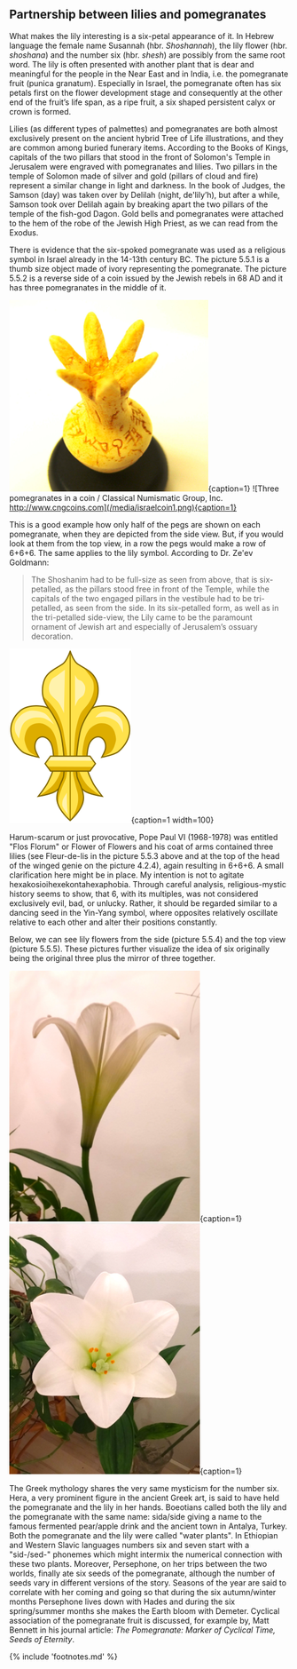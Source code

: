 ## Partnership between lilies and pomegranates

What makes the lily interesting is a six-petal appearance of it. In Hebrew language the female name Susannah (hbr. *Shoshannah*), the lily flower (hbr. *shoshana*) and the number six (hbr. *shesh*) are possibly from the same root word. The lily is often presented with another plant that is dear and meaningful for the people in the Near East and in India, i.e. the pomegranate fruit (punica granatum<!-- cite author="wikipedia.org" title="Pomegranate" date="" location="" type="website" href="https://en.wikipedia.org/wiki/Pomegranate" -->). Especially in Israel, the pomegranate often has six petals first on the flower development stage and consequently at the other end of the fruit’s life span, as a ripe fruit, a six shaped persistent calyx or crown is formed.

Lilies (as different types of palmettes) and pomegranates are both almost exclusively present on the ancient hybrid Tree of Life illustrations, and they are common among buried funerary items. According to the Books of Kings<!-- cite author="" title="Old Testament" date="" location="1 Kings 7:17-19" type="selfref" href="#" -->, capitals of the two pillars that stood in the front of Solomon's Temple in Jerusalem were engraved with pomegranates and lilies. Two pillars in the temple of Solomon made of silver and gold (pillars of cloud and fire) represent a similar change in light and darkness. In the book of Judges, the Samson (day) was taken over by Delilah (night, de'lily’h), but after a while, Samson took over Delilah again by breaking apart the two pillars of the temple of the fish-god Dagon<!-- cite author="wikipedia.org" title="Samson" date="" location="" type="website" href="https://en.wikipedia.org/wiki/Samson#Death" -->. Gold bells and pomegranates were attached to the hem of the robe of the Jewish High Priest, as we can read from the Exodus<!-- cite author="" title="Old Testament" date="" location="Exodus 28:33-34, 39:25" type="selfref" href="#" -->.

There is evidence that the six-spoked pomegranate was used as a religious symbol in Israel already in the 14-13th century BC. The picture 5.5.1 is a thumb size object made of ivory representing the pomegranate<!-- cite author="wikipedia.org" title="Ivory pomegranate" date="" location="" type="website" href="https://en.wikipedia.org/wiki/Ivory_pomegranate" -->. The picture 5.5.2 is a reverse side of a coin issued by the Jewish rebels in 68 AD<!-- cite author="wikipedia.org" title="First Jewish Revolt coinage" date="" location="" type="website" href="https://en.wikipedia.org/wiki/First_Jewish_Revolt_coinage" --> and it has three pomegranates in the middle of it.

![Ivory pomegranate sculpture with six pegs and a paleo-Hebrew inscription/ Public Domain](/media/ivorypomegranate.png){caption=1}
![Three pomegranates in a coin / Classical Numismatic Group, Inc. http://www.cngcoins.com](/media/israelcoin1.png){caption=1}
<!-- clear -->

This is a good example how only half of the pegs are shown on each pomegranate, when they are depicted from the side view. But, if you would look at them from the top view, in a row the pegs would make a row of 6+6+6. The same applies to the lily symbol. According to Dr. Ze'ev Goldmann<!-- cite author="Dr. Ze'ev Goldmann" title="Star of David" date="2008" location="" type="website" href="http://zeevgoldmann.blogspot.fi/2008/08/ii-star-of-david-on-mosaic-floor-at-ein.html" -->:

> The Shoshanim had to be full-size as seen from above, that is six-petalled, as the pillars stood free in front of the Temple, while the capitals of the two engaged pillars in the vestibule had to be tri-petalled, as seen from the side. In its six-petalled form, as well as in the tri-petalled side-view, the Lily came to be the paramount ornament of Jewish art and especially of Jerusalem’s ossuary decoration.

![Fleur-de-lis / Public Domain](/media/fleur-de-lys.png){caption=1 width=100}

Harum-scarum or just provocative, Pope Paul VI (1968-1978) was entitled "Flos Florum" or Flower of Flowers and his coat of arms contained three lilies (see Fleur-de-lis in the picture 5.5.3 above and at the top of the head of the winged genie on the picture 4.2.4), again resulting in 6+6+6. A small clarification here might be in place. My intention is not to agitate hexakosioihexekontahexaphobia. Through careful analysis, religious-mystic history seems to show, that 6, with its multiples, was not considered exclusively evil, bad, or unlucky. Rather, it should be regarded similar to a dancing seed in the Yin-Yang symbol, where opposites relatively oscillate relative to each other and alter their positions constantly.

Below, we can see lily flowers from the side (picture 5.5.4) and the top view (picture 5.5.5). These pictures further visualize the idea of six originally being the original three plus the mirror of three together.

![Lily from a side view](/media/lilyside.png){caption=1}
![Lily from a top view](/media/lilytop.png){caption=1}
<!-- clear -->

The Greek mythology shares the very same mysticism for the number six. Hera, a very prominent figure in the ancient Greek art, is said to have held the pomegranate and the lily in her hands. Boeotians called both the lily and the pomegranate with the same name: sida/side<!-- cite author="Krzysztof Tomasz Witczak" title="On The Anatolian Origin Of Ancient Greek σίδη" date="2012" location="Page 115" type="book" href="https://digilib.phil.muni.cz/bitstream/handle/11222.digilib/131952/1_GraecoLatinaBrunensia_19-2014-2_9.pdf" --> giving a name to the famous fermented pear/apple drink and the ancient town in Antalya, Turkey. Both the pomegranate and the lily were called "water plants". In Ethiopian and Western Slavic languages numbers six and seven start with a "sid-/sed-" phonemes which might intermix the numerical connection with these two plants<!-- cite author="zompist.com" title="Numbers in 5020 Languages" date="" location="" type="website" href="http://www.zompist.com/numbers.htm" -->. Moreover, Persephone<!-- cite author="wikipedia.org" title="Persephone" date="" location="" type="website" href="https://en.wikipedia.org/wiki/Persephone" -->, on her trips between the two worlds, finally ate six seeds of the pomegranate, although the number of seeds vary in different versions of the story. Seasons of the year are said to correlate with her coming and going so that during the six autumn/winter months Persephone lives down with Hades and during the six spring/summer months she makes the Earth bloom with Demeter. Cyclical association of the pomegranate fruit is discussed, for example by, Matt Bennett in his journal article: *The Pomegranate: Marker of Cyclical Time, Seeds of Eternity*<!-- cite author="Matt Bennett" title="The Pomegranate: Marker of Cyclical Time, Seeds of Eternity" date="2011" location="" type="book" href="http://www.ijhssnet.com/journals/Vol_1_No_19_December_2011/7.pdf" -->.

{% include 'footnotes.md' %}
